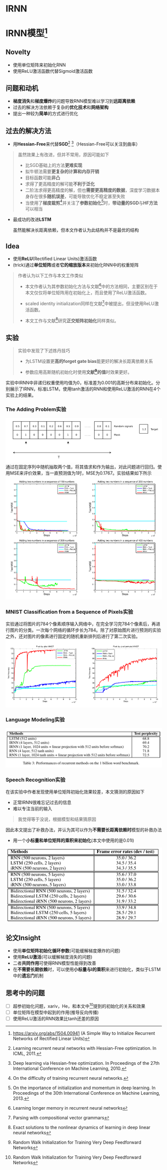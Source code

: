 # IRNN

# IRNN模型[^1]
## Novelty
* 使用单位矩阵来初始化RNN
* 使用ReLU激活函数代替Sigmoid激活函数
## 问题和动机
* **梯度消失**和**梯度爆炸**的问题导致RNN模型难以学习到**远距离依赖**
* 过去的解决方法依赖于复杂的**优化技术**和**网络架构**
* 提出一种较为**简单**的方式进行优化

## 过去的解决方法
* 用**Hessian-Free**来代替**SGD**[^2] [^3]（Hessian-Free可以关注到曲率）
>虽然效果上有改进，但并不常用，原因可能如下
>  * 比SGD基础上的方法**更难实现**
>  * 拟牛顿法需要**更复杂的计算和内存开销**
>  * 目标函数可能**非凸**
>  * 求得了更高精度的解可能**不利于泛化**
>  * 二阶法求得更高精度的解，但也**需要更高精度的数据**，深度学习数据本身存在很多**随机误差**，可能导致优化不稳定甚至失败
> * 当使用了**梯度裁剪**[^5]并关注了**参数初始化**[^4]时，**带动量的SGD**与**HF方法**可以相当
* 最成功的改进**LSTM**

  虽然能解决长距离依赖，但本文作者认为此结构并不是最优的结构

## Idea
* 使用**ReLU**(Rectified Linear Units)激活函数
* (trick)通过**单位矩阵**或者**它的缩放版本**来初始化RNN中的权重矩阵

>作者认为以下工作与本文工作类似
>* 本文作者认为其参数初始化方法与文献[^6]中的方法相同，主要区别在于本文仅仅将单位矩阵用在初始化上，而且使用了ReLU激活函数。
>
>* scaled identity initialization同样在文献[^7]中被提出，但没使用ReLU激活函数。
> 
>* 本文工作与文献[^8]研究**正交矩阵初始化**同样类似。

## 实验
>实验中发现了下述炼丹技巧
> * 为LSTM设置更**高的forget gate bias**能更好的解决长距离依赖关系
> 
> * 参数应用高斯随机初始化时使用**文献[^9]的值**时效果更好。

实验中IRNN中非递归权重使用均值为0，标准差为0.001的高斯分布来初始化。分别展示了IRNN，标准LSTM，使用tanh激活的RNN和使用ReLU激活的RNN在4个实验上的结果。

### The Adding Problem实验
![Adding Problem实验](/IRNN/addingProblem.png "输入由两部分组成，第一部分是0-1范围内均匀分布的值，第二部分是掩码，最后的结果是经掩码后的两值得和")
通过在固定序列中随机抽取两个值，将其值求和作为输出，对此问题进行回归。使用MSE来评价效果，当一直预测值为1时，MSE为0.1767。实验结果如下所示
![Adding Problem实验结果](/IRNN/addingProblemResult.png "可以发现IRNN呈现出与LSTM相当的效果，但带有ReLU激活的RNN效果为何一直这么差?")

### MNIST Classification from a Sequence of Pixels实验
实验通过将图片的784个像素顺序输入网络中，在完全学习完784个像素后，再进行图片的分类。一次每个网络的循环步长为784。除了对原始图片进行预测的实验之外，还对图片的像素进行固定的随机重新排列后进行了第二次实验。
![MNIST实验结果](/IRNN/MNISTResult.png "可以发现，IRNN性能最好，超过LSTM，但带有ReLU激活的RNN效果为何一直这么差?")

### Language Modeling实验
![LanguageModel实验结果](/IRNN/LanguageModel.png "4层IRNN与LSTM表现相当(同时LSTM的参数是单层IRNN的四倍)")

### Speech Recognition实验
在该实验中作者发现使用单位矩阵初始化效果较差，本文猜测的原因如下
* 正常IRNN很难忘记过去的信息
* 难以专注当前的输入
> 我觉得等于没说，根据模型和结果猜原因

因此本文提出了补救办法，并认为其可以作为**不需要长距离依赖时**模型的补救办法
* 用一个**小标量和单位矩阵的乘积来初始化**(本文中使用的是0.01I)

![Speech Recognition实验结果](/IRNN/SpeechRecognitionResult.png "iRNN模型与LSTM相当，比标准RNN效果好")


## 论文Insight
* 使用**单位矩阵初始化循环参数**(可能缓解梯度爆炸的问题)
* 使用**ReLU激活**(可以缓解梯度消失的问题)
* 二者**共同作用**可使得RNN模型性能得到改善
* 在**不需要长期依赖**时，可以使用**小标量与I的乘积**来进行初始化，类似于LSTM中的**遗忘门**机制

## 思考中的问题
- [ ] 超参初始化问题，xariv，He，和本文中[^9]提到的初始化的关系和效果
- [ ] 单位矩阵在模型中起到的作用(推导反向传播)
- [ ] 使用ReLU激活的RNN效果比tanh还差的原因

[^1]:https://arxiv.org/abs/1504.00941 (A Simple Way to Initialize Recurrent Networks of Rectified Linear Units)

[^2]:Learning recurrent neural networks with Hessian-Free optimization. In ICML, 2011.

[^3]:Deep learning via Hessian-free optimization. In Proceedings of the 27th International Conference on Machine Learning, 2010.


[^4]:On the importance of initialization and momentum in deep learning. In Proceedings of the 30th International Conference on Machine
Learning, 2013.

[^5]:On the difficulty of training recurrent neural networks.

[^6]:Learning longer memory in recurrent neural networks

[^7]:Parsing with compositional vector grammars

[^8]:Exact solutions to the nonlinear dynamics of learning in deep linear neural networks

[^9]:Random Walk Initialization for Training Very Deep Feedforward Networks

